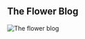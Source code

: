 ## The Flower Blog

![The flower blog](https://user-images.githubusercontent.com/76956637/213810581-b27e8fa7-258c-476f-9039-ee29e76dca18.gif)
